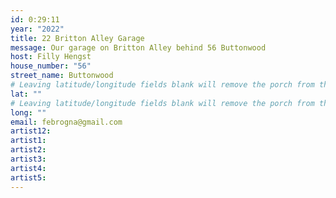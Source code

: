 ```yaml
---
id: 0:29:11
year: "2022"
title: 22 Britton Alley Garage
message: Our garage on Britton Alley behind 56 Buttonwood
host: Filly Hengst
house_number: "56"
street_name: Buttonwood
# Leaving latitude/longitude fields blank will remove the porch from the Porchfest map.
lat: ""
# Leaving latitude/longitude fields blank will remove the porch from the Porchfest map.
long: ""
email: febrogna@gmail.com
artist12: 
artist1: 
artist2: 
artist3: 
artist4: 
artist5: 
---
```


